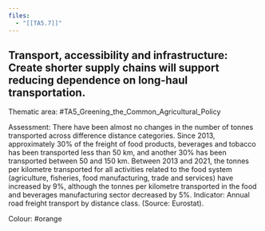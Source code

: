 ```yaml
---
files:
  - "[[TA5.7]]"
---
```

## Transport, accessibility and infrastructure: Create shorter supply chains will support reducing dependence on long-haul transportation.

Thematic area: #TA5_Greening_the_Common_Agricultural_Policy

Assessment: There have been almost no changes in the number of tonnes transported across difference distance categories. Since 2013, approximately 30% of the freight of food products, beverages and tobacco has been transported less than 50 km, and another 30% has been transported between 50 and 150 km. Between 2013 and 2021, the tonnes per kilometre transported for all activities related to the food system (agriculture, fisheries, food manufacturing, trade and services) have increased by 9%, although the tonnes per kilometre transported in the food and beverages manufacturing sector decreased by 5%. Indicator: Annual road freight transport by distance class. (Source: Eurostat).

Colour: #orange